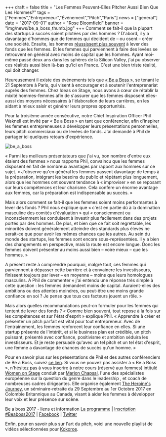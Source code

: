 +++
draft		= false
title		= "Les Femmes Peuvent-Elles Pitcher Aussi Bien Que Les Hommes?"
tags		= ["Femmes","Entrepreneur","Événement","Pitch","Paris"]
news		= ["general"]
date		= "2017-09-01"
author		= "Rose Bloomfield"
banner		= "img/news/be_a_boss_thumb.jpg"
+++
Comment se fait-il que la plupart des startups à succès soient pilotées par des hommes ? D'abord, il y a davantage d'hommes que de femmes qui décident de – ou osent – créer une société. Ensuite, les hommes [réussissent plus souvent](http://fortune.com/2017/03/13/female-founders-venture-capital/) à lever des fonds que les femmes. Et les femmes qui parviennent à faire des levées se retrouvent en général avec moins de capital que les hommes. Ayant moi-même passé deux ans dans les sphères de la Silicon Valley, j'ai pu observer ces réalités aussi bien là-bas qu'ici en France. C'est une bien triste réalité, qui doit changer. 

Heureusement il existe des événements tels que [« Be a Boss »](http://www.be-a-boss.com), se tenant le 21 Septembre à Paris, qui visent à encourager et à soutenir l'entreprenariat auprès des femmes. Chez Ideas on Stage, nous avons à cœur de rétablir la mixité hommes-femmes afin de s'assurer que les femmes disposent elles-aussi des moyens nécessaires à l'élaboration de leurs carrières, en les aidant à mieux saisir et générer leurs propres opportunités. 

Pour la troisième année consécutive, notre Chief Inspiration Officer Phil Waknell est invité par « Be a Boss » en tant que conférencier, afin d'inspirer les femmes entrepreneuses à développer leurs présentations personnelles, leurs pitch commerciaux ou de levées de fonds. J'ai demandé à Phil de partager ici quelques retours d'expérience.

![be_a_boss][pic1]

« Parmi les meilleurs présentateurs que j'ai vu, bon nombre d'entre eux étaient des femmes » nous rapporte Phil, convaincu que les femmes disposent en fait de nombreux avantages par rapport aux hommes sur ce sujet. « J'observe qu'en général les femmes passent davantage de temps à la préparation, intégrant les besoins du public et répétant plus longuement, alors que les hommes ont souvent tendance à « improviser » en se reposant sur leurs compétences et leur charisme. Cela confère un énorme avantage aux femmes, car la préparation est indispensable au succès. »

Mais alors comment se fait-il que les femmes soient moins performantes à lever des fonds ? Phil nous explique que « c'est en partie dû à la domination masculine des comités d'évaluation » qui « consciemment ou inconsciemment les conduisent à investir plus facilement dans des projets portés par des hommes. De plus, et bien que ce fait soit regrettable, les minorités doivent généralement atteindre des standards plus élevés ne serait-ce que pour avoir les mêmes chances que les autres. Au sein du monde des startups, les femmes sont encore sous-représentées. Il y a bien des changements en perspective, mais la route est encore longue. Donc les femmes doivent présenter au moins aussi bien – voire mieux – que les hommes. » 

A présent reste à comprendre pourquoi, malgré tout, ces femmes qui parviennent à dépasser cette barrière et à convaincre les investisseurs, finissent toujours par lever – en moyenne – moins que leurs homologues masculins. A Phil de commenter « j'ai entendu une réponse très simple à cette question : les femmes demandent moins de capital. Auraient-elles des ambitions ou des attentes moindres, ou peut-être une moins grande confiance en soi ? Je pense que tous ces facteurs jouent un rôle. » 

Mais alors quelles recommandations peut-on formuler pour les femmes qui tentent de lever des fonds ? « Comme bien souvent, tout repose à la fois sur les compétences et sur l'état d'esprit » explique Phil. « Apprendre à créer et présenter un pitch parfait est vital pour tout entrepreneur. Avec de l'entraînement, les femmes renforcent leur confiance en elles. Si une startup présente de l'intérêt, et si le business plan est crédible, un pitch puissant, présenté avec confiance, positivisme et ambition séduira les investisseurs. Et je reste persuadé qu'avec un tel pitch et un tel état d'esprit, une femme a davantage de chances de succès qu'un homme. » 

Pour en savoir plus sur les présentations de Phil et des autres conférenciers de Be a Boss, suivez [ce lien](http://www.be-a-boss.com/inscriptions). Si vous ne pouvez pas assister à « Be a Boss », n'hésitez pas à vous inscrire à notre cours (réservé aux femmes) intitulé [Women on Stage](https://www.womenonstage.fr) conduit par [Marion Chapsal](https://www.ideasonstage.com/fr/equipe/marion-chapsal/), l'une des spécialistes européenne sur la question du genre dans le leadership , et coach de nombreuses cadres dirigeantes. Elle organise également [The Heroine's Journey](https://www.eventbrite.ca/e/the-heroines-journey-she-finds-her-voice-and-takes-the-stage-tickets-33416050306), un séminaire-retraite du 29 Septembre au 1er Octobre 2017 en Colombie Britannique au Canada, visant à aider les femmes à développer leur voix et leur présence sur scène. 

Be a boss 2017 - liens et information 
[La programme](http://www.be-a-boss.com/programme-complet) | [Inscription #Beaboss2017](http://www.be-a-boss.com/inscriptions) | [Facebook](https://www.facebook.com/Beaboss2017/) | [Twitter](https://twitter.com/Beaboss2017) 

Enfin, pour en savoir plus sur l'art du pitch, voici une nouvelle playlist de vidéos sélectionnées pour [Kokoroe](https://www.kokoroe.fr/list/startup/paris-2988507/maitriser-l-art-du-pitch-5551.html).

[pic1]: /img/news/be_a_boss.jpg


